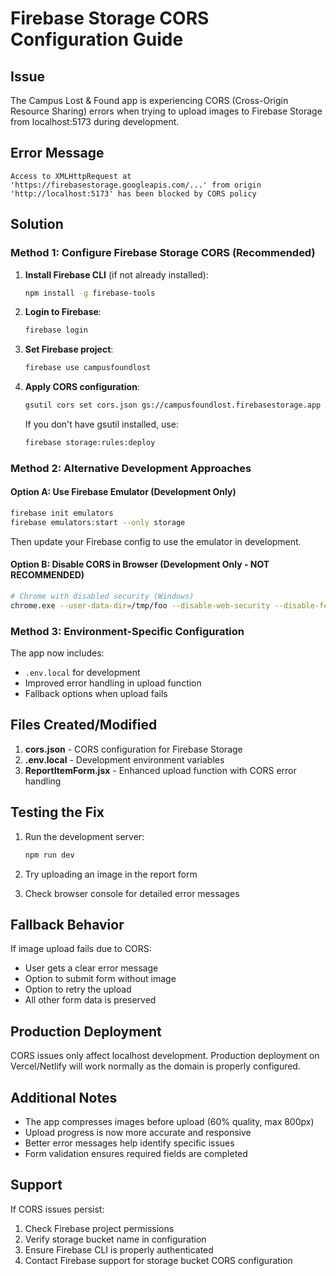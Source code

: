 # Firebase Storage CORS Configuration Guide

## Issue

The Campus Lost & Found app is experiencing CORS (Cross-Origin Resource Sharing) errors when trying to upload images to Firebase Storage from localhost:5173 during development.

## Error Message

```
Access to XMLHttpRequest at 'https://firebasestorage.googleapis.com/...' from origin 'http://localhost:5173' has been blocked by CORS policy
```

## Solution

### Method 1: Configure Firebase Storage CORS (Recommended)

1. **Install Firebase CLI** (if not already installed):

   ```bash
   npm install -g firebase-tools
   ```

2. **Login to Firebase**:

   ```bash
   firebase login
   ```

3. **Set Firebase project**:

   ```bash
   firebase use campusfoundlost
   ```

4. **Apply CORS configuration**:

   ```bash
   gsutil cors set cors.json gs://campusfoundlost.firebasestorage.app
   ```

   If you don't have gsutil installed, use:

   ```bash
   firebase storage:rules:deploy
   ```

### Method 2: Alternative Development Approaches

#### Option A: Use Firebase Emulator (Development Only)

```bash
firebase init emulators
firebase emulators:start --only storage
```

Then update your Firebase config to use the emulator in development.

#### Option B: Disable CORS in Browser (Development Only - NOT RECOMMENDED)

```bash
# Chrome with disabled security (Windows)
chrome.exe --user-data-dir=/tmp/foo --disable-web-security --disable-features=VizDisplayCompositor
```

### Method 3: Environment-Specific Configuration

The app now includes:

- `.env.local` for development
- Improved error handling in upload function
- Fallback options when upload fails

## Files Created/Modified

1. **cors.json** - CORS configuration for Firebase Storage
2. **.env.local** - Development environment variables
3. **ReportItemForm.jsx** - Enhanced upload function with CORS error handling

## Testing the Fix

1. Run the development server:

   ```bash
   npm run dev
   ```

2. Try uploading an image in the report form

3. Check browser console for detailed error messages

## Fallback Behavior

If image upload fails due to CORS:

- User gets a clear error message
- Option to submit form without image
- Option to retry the upload
- All other form data is preserved

## Production Deployment

CORS issues only affect localhost development. Production deployment on Vercel/Netlify will work normally as the domain is properly configured.

## Additional Notes

- The app compresses images before upload (60% quality, max 800px)
- Upload progress is now more accurate and responsive
- Better error messages help identify specific issues
- Form validation ensures required fields are completed

## Support

If CORS issues persist:

1. Check Firebase project permissions
2. Verify storage bucket name in configuration
3. Ensure Firebase CLI is properly authenticated
4. Contact Firebase support for storage bucket CORS configuration
